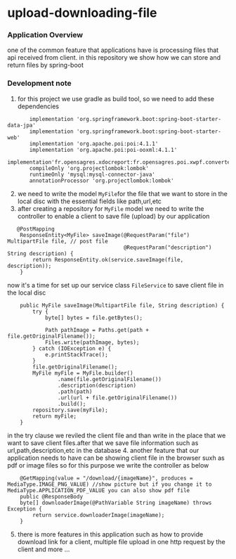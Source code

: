 # upload-downloading-file
### Application Overview
one of the common feature that applications have is processing  files that api received from client. in this repository we show how we can store and return files by spring-boot
### Development note
1. for this project we use gradle as build tool, so we need to add these dependencies 
```    implementation 'commons-io:commons-io:2.6'
       implementation 'org.springframework.boot:spring-boot-starter-data-jpa'
       implementation 'org.springframework.boot:spring-boot-starter-web'
       implementation 'org.apache.poi:poi:4.1.1'
       implementation 'org.apache.poi:poi-ooxml:4.1.1'
       implementation'fr.opensagres.xdocreport:fr.opensagres.poi.xwpf.converter.pdf:2.0.2'
       compileOnly 'org.projectlombok:lombok'
       runtimeOnly 'mysql:mysql-connector-java'
       annotationProcessor 'org.projectlombok:lombok'
```
2. we need to write the model ``MyFile``for the file that we want to store in the local disc with the essential fields like path,url,etc
3. after creating a repository for ``MyFile`` model we need to write the controller to enable a client to save file (upload) by our application
```
   @PostMapping
    ResponseEntity<MyFile> saveImage(@RequestParam("file") MultipartFile file, // post file
                                     @RequestParam("description") String description) {
        return ResponseEntity.ok(service.saveImage(file, description));
    }
```
now it's a time for set up our service class ``FileService`` to save client file in the local disc
```
    public MyFile saveImage(MultipartFile file, String description) {
        try {
            byte[] bytes = file.getBytes();

            Path pathImage = Paths.get(path + file.getOriginalFilename());
            Files.write(pathImage, bytes);
        } catch (IOException e) {
            e.printStackTrace();
        }
        file.getOriginalFilename();
        MyFile myFile = MyFile.builder()
                .name(file.getOriginalFilename())
                .description(description)
                .path(path)
                .url(url + file.getOriginalFilename())
                .build();
        repository.save(myFile);
        return myFile;
    }
```
in the try clause we reviled the client file and than write in the place that we want to save client files.after that we save file information such as url,path,description,etc in the database
4. another feature that our application needs to have can be showing client file in the browser suxh as pdf or image files so for this purpose we write the controller as below
```
    @GetMapping(value = "/download/{imageName}", produces = MediaType.IMAGE_PNG_VALUE) //show picture but if you change it to MediaType.APPLICATION_PDF_VALUE you can also show pdf file
    public @ResponseBody
    byte[] downloaderImage(@PathVariable String imageName) throws Exception {
        return service.downloaderImage(imageName);
    } 
```
5. there is more features in this application such as how to provide download link for a client, multiple file upload in one http request by the client and more ...